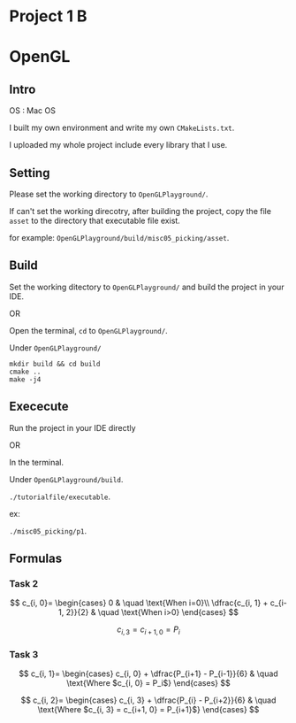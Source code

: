 # Project 1 B

# OpenGL

## Intro

OS : Mac OS

I built my own environment and write my own `CMakeLists.txt`.

I uploaded my whole project include every library that I use.

## Setting

Please set the working directory to `OpenGLPlayground/`.

If can't set the working direcotry, after building the project, copy the file `asset` to the directory that executable file exist.

for example:
`OpenGLPlayground/build/misc05_picking/asset`.

## Build

Set the working ditectory to `OpenGLPlayground/` and build the project in your IDE.

OR

Open the terminal, `cd` to `OpenGLPlayground/`.

Under `OpenGLPlayground/`

```
mkdir build && cd build
cmake ..
make -j4
```

## Exececute

Run the project in your IDE directly

OR

In the terminal.

Under `OpenGLPlayground/build`.

`./tutorialfile/executable`.

ex:

`./misc05_picking/p1`.

## Formulas

### Task 2

$$
c_{i, 0}=
\begin{cases}
0 & \quad \text{When i=0}\\ 
\dfrac{c_{i, 1} + c_{i-1, 2}}{2} & \quad \text{When i>0}
\end{cases}
$$

$$
c_{i,3} = c_{i+1,0} = P_i
$$

### Task 3

$$
c_{i, 1}=
\begin{cases}
c_{i, 0} + \dfrac{P_{i+1} - P_{i-1}}{6} & \quad \text{Where $c_{i, 0} = P_i$}
\end{cases}
$$

$$
c_{i, 2}=
\begin{cases}
c_{i, 3} + \dfrac{P_{i} - P_{i+2}}{6} & \quad \text{Where $c_{i, 3} = c_{i+1, 0} = P_{i+1}$}
\end{cases}
$$


